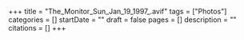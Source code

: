 +++
title = "The_Monitor_Sun_Jan_19_1997_.avif"
tags = ["Photos"]
categories = []
startDate = ""
draft = false
pages = []
description = ""
citations = []
+++
